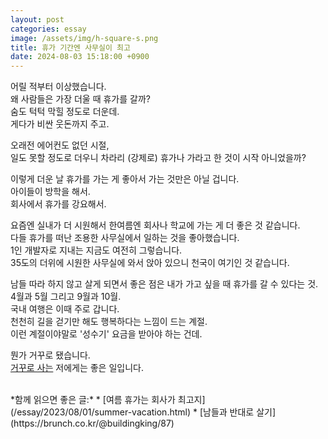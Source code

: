 ```yaml
---
layout: post
categories: essay
image: /assets/img/h-square-s.png
title: 휴가 기간엔 사무실이 최고
date: 2024-08-03 15:18:00 +0900
---
```


어릴 적부터 이상했습니다.  
왜 사람들은 가장 더울 때 휴가를 갈까?  
숨도 턱턱 막힐 정도로 더운데.  
게다가 비싼 웃돈까지 주고.  

오래전 에어컨도 없던 시절,  
일도 못할 정도로 더우니 차라리 (강제로) 휴가나 가라고 한 것이 시작 아니었을까?

이렇게 더운 날 휴가를 가는 게 좋아서 가는 것만은 아닐 겁니다.  
아이들이 방학을 해서.  
회사에서 휴가를 강요해서.

요즘엔 실내가 더 시원해서 한여름엔 회사나 학교에 가는 게 더 좋은 것 같습니다.  
다들 휴가를 떠난 조용한 사무실에서 일하는 것을 좋아했습니다.  
1인 개발자로 지내는 지금도 여전히 그렇습니다.  
35도의 더위에 시원한 사무실에 와서 앉아 있으니 천국이 여기인 것 같습니다.

남들 따라 하지 않고 살게 되면서 좋은 점은 내가 가고 싶을 때 휴가를 갈 수 있다는 것.  
4월과 5월 그리고 9월과 10월.  
국내 여행은 이때 주로 갑니다.  
천천히 길을 걷기만 해도 행복하다는 느낌이 드는 계절.  
이런 계절이야말로 '성수기' 요금을 받아야 하는 건데.

뭔가 거꾸로 됐습니다.  
[거꾸로 사는](https://brunch.co.kr/@buildingking/87) 저에게는 좋은 일입니다.

<br>
*함께 읽으면 좋은 글:*
* [여름 휴가는 회사가 최고지](/essay/2023/08/01/summer-vacation.html)
* [남들과 반대로 살기](https://brunch.co.kr/@buildingking/87)
